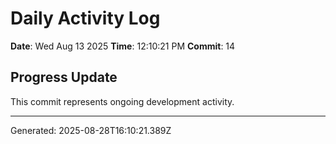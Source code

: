 # Daily Activity Log

**Date**: Wed Aug 13 2025
**Time**: 12:10:21 PM
**Commit**: 14

## Progress Update

This commit represents ongoing development activity.

---
Generated: 2025-08-28T16:10:21.389Z
